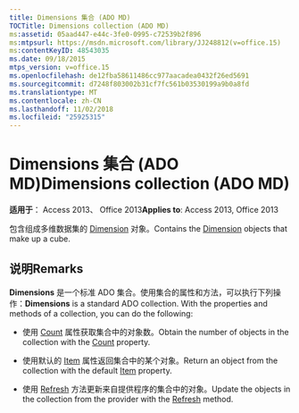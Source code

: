 ```yaml
---
title: Dimensions 集合 (ADO MD)
TOCTitle: Dimensions collection (ADO MD)
ms:assetid: 05aad447-e44c-3fe0-0995-c72539b2f896
ms:mtpsurl: https://msdn.microsoft.com/library/JJ248812(v=office.15)
ms:contentKeyID: 48543035
ms.date: 09/18/2015
mtps_version: v=office.15
ms.openlocfilehash: de12fba58611486cc977aacadea0432f26ed5691
ms.sourcegitcommit: d7248f803002b31cf7fc561b03530199a9b0a8fd
ms.translationtype: MT
ms.contentlocale: zh-CN
ms.lasthandoff: 11/02/2018
ms.locfileid: "25925315"
---
```

# <a name="dimensions-collection-ado-md"></a><span data-ttu-id="a8b74-102">Dimensions 集合 (ADO MD)</span><span class="sxs-lookup"><span data-stu-id="a8b74-102">Dimensions collection (ADO MD)</span></span>


<span data-ttu-id="a8b74-103">**适用于**： Access 2013、 Office 2013</span><span class="sxs-lookup"><span data-stu-id="a8b74-103">**Applies to**: Access 2013, Office 2013</span></span>

<span data-ttu-id="a8b74-104">包含组成多维数据集的 [Dimension](dimension-object-ado-md.md) 对象。</span><span class="sxs-lookup"><span data-stu-id="a8b74-104">Contains the [Dimension](dimension-object-ado-md.md) objects that make up a cube.</span></span>

## <a name="remarks"></a><span data-ttu-id="a8b74-105">说明</span><span class="sxs-lookup"><span data-stu-id="a8b74-105">Remarks</span></span>

<span data-ttu-id="a8b74-p101">**Dimensions** 是一个标准 ADO 集合。使用集合的属性和方法，可以执行下列操作：</span><span class="sxs-lookup"><span data-stu-id="a8b74-p101">**Dimensions** is a standard ADO collection. With the properties and methods of a collection, you can do the following:</span></span>

  - <span data-ttu-id="a8b74-108">使用 [Count](count-property-ado.md) 属性获取集合中的对象数。</span><span class="sxs-lookup"><span data-stu-id="a8b74-108">Obtain the number of objects in the collection with the [Count](count-property-ado.md) property.</span></span>

  - <span data-ttu-id="a8b74-109">使用默认的 [Item](item-property-ado.md) 属性返回集合中的某个对象。</span><span class="sxs-lookup"><span data-stu-id="a8b74-109">Return an object from the collection with the default [Item](item-property-ado.md) property.</span></span>

  - <span data-ttu-id="a8b74-110">使用 [Refresh](refresh-method-ado.md) 方法更新来自提供程序的集合中的对象。</span><span class="sxs-lookup"><span data-stu-id="a8b74-110">Update the objects in the collection from the provider with the [Refresh](refresh-method-ado.md) method.</span></span>

